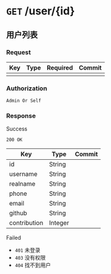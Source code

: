 # `GET` /user/{id}

## 用户列表

### Request

| Key | Type | Required | Commit |
| --- | --- | --- | --- |
| | | | |

### Authorization

`Admin Or Self`

### Response

Success

`200 OK`

| Key | Type | Commit |
| --- | --- | --- |
| id | String | |
| username | String | |
| realname | String | |
| phone | String | |
| email | String | |
| github | String | |
| contribution | Integer | |

Failed

- `401` 未登录
- `403` 没有权限
- `404` 找不到用户